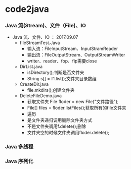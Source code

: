 # code2java

### Java 流(Stream)、文件（File)、IO
* Java 流、文件、IO ： 2017.09.07
	* fileStreamTest.Java
		* 输入流：FileInputStream、InputStramReader
		* 输出流：FileOutputStream、OutputStreamWriter
		* writer、reader、fop、fip需要close
	* DirList.java
		* isDirectory();判断是否文件夹
		* String s[] = f1.list();文件夹目录数组
	* CreateDir.java
		* file.mkdirs();创建文件夹
	* DeleteFileDemo.java
		* 获取文件夹 File floder = new File("文件路径");
		* File[] files = floder.listFiles();获取所有的file文件夹
		* 遍历
		* 是文件夹递归调用删除文件夹方式
		* 不是文件夹调用f.delete();删除
		* 文件夹空的时候文件夹调用floder.delete();

### Java 多线程

### Java 序列化

